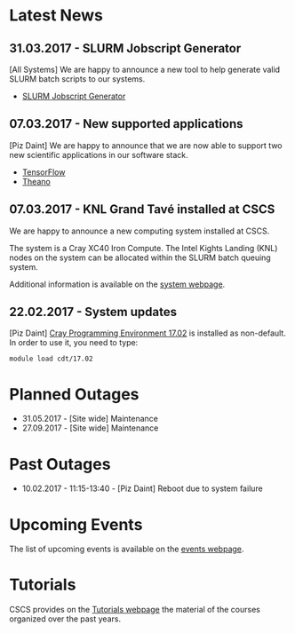 # Latest News


## 31.03.2017 - SLURM Jobscript Generator

[All Systems] We are happy to announce a new tool to help generate valid SLURM batch scripts to our systems.

* [SLURM Jobscript Generator](getting_started/running_jobs/jobscript_generator.html)


## 07.03.2017 - New supported applications

[Piz Daint] We are happy to announce that we are now able to support two new scientific applications in our software stack.

* [TensorFlow](scientific_computing/supported_applications/tensorflow)
* [Theano](scientific_computing/supported_applications/theano)

##  07.03.2017 - KNL Grand Tavé installed at CSCS

We are happy to announce a new computing system installed at CSCS.

The system is a Cray XC40 Iron Compute. The Intel Kights Landing (KNL) nodes on the system can be allocated within the SLURM batch queuing system.

Additional information is available on the [system webpage](http://www.cscs.ch/computers/grand_tave/index.html).

## 22.02.2017 - System updates

[Piz Daint] [Cray Programming Environment 17.02](http://docs.cray.com/books/S-9408-1702/) is installed as non-default. In order to use it, you need to type:
```
module load cdt/17.02
``` 

# Planned Outages

- 31.05.2017 - [Site wide] Maintenance
- 27.09.2017 - [Site wide] Maintenance

# Past Outages

- 10.02.2017 - 11:15-13:40 - [Piz Daint] Reboot due to system failure

# Upcoming Events

The list of upcoming events is available on the [events webpage](http://www.cscs.ch/events).

# Tutorials

CSCS provides on the [Tutorials webpage](http://www.cscs.ch/publications/tutorials/index.html) the material of the courses organized over the past years.
